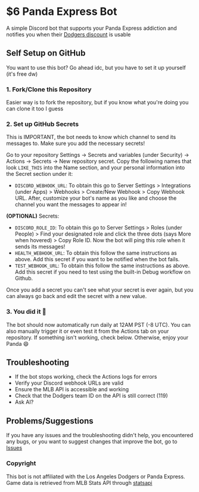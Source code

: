 # $6 Panda Express Bot

A simple Discord bot that supports your Panda Express addiction and notifies you when their [Dodgers discount](https://www.pandaexpress.com/promo/dodgerswin) is usable

## Self Setup on GitHub

You want to use this bot? Go ahead idc, but you have to set it up yourself (it's free dw)

### 1. Fork/Clone this Repository

Easier way is to fork the repository, but if you know what you're doing you can clone it too I guess

### 2. Set up GitHub Secrets

This is IMPORTANT, the bot needs to know which channel to send its messages to. Make sure you add the necessary secrets!

Go to your repository Settings → Secrets and variables (under Security) → Actions → Secrets → New repository secret. Copy the following names that look `LIKE_THIS` into the Name section, and your personal information into the Secret section under it:

- `DISCORD_WEBHOOK_URL`: To obtain this go to Server Settings > Integrations (under Apps) > Webhooks > Create/New Webhook > Copy Webhook URL. After, customize your bot's name as you like and choose the channel you want the messages to appear in!

**(OPTIONAL)** Secrets:

- `DISCORD_ROLE_ID`: To obtain this go to Server Settings > Roles (under People) > Find your designated role and click the three dots (says More when hovered) > Copy Role ID. Now the bot will ping this role when it sends its messages!
- `HEALTH_WEBHOOK_URL`: To obtain this follow the same instructions as above. Add this secret if you want to be notified when the bot fails.
- `TEST_WEBHOOK_URL`: To obtain this follow the same instructions as above. Add this secret if you need to test using the built-in Debug workflow on Github.

Once you add a secret you can't see what your secret is ever again, but you can always go back and edit the secret with a new value.

### 3. You did it :tada:

The bot should now automatically run daily at 12AM PST (-8 UTC). You can also manually trigger it or even test it from the Actions tab on your repository. If something isn't working, check below. Otherwise, enjoy your Panda :smile:

## Troubleshooting

- If the bot stops working, check the Actions logs for errors
- Verify your Discord webhook URLs are valid
- Ensure the MLB API is accessible and working
- Check that the Dodgers team ID on the API is still correct (119)
- Ask AI?

## Problems/Suggestions

If you have any issues and the troubleshooting didn't help, you encountered any bugs, or you want to suggest changes that improve the bot, go to [Issues](https://github.com/keithchoii/dodgers-panda-bot/issues)
 
### Copyright

This bot is not affiliated with the Los Angeles Dodgers or Panda Express. Game data is retrieved from MLB Stats API through [statsapi](https://github.com/toddrob99/MLB-StatsAPI)